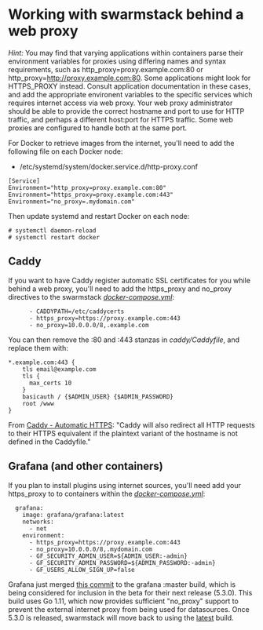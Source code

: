 # Working with swarmstack behind a web proxy

_Hint:_ You may find that varying applications within containers parse their environment variables for proxies using differing names and syntax requirements, such as http_proxy=proxy.example.com:80 or http_proxy=http://proxy.example.com:80. Some applications might look for HTTPS_PROXY instead. Consult application documentation in these cases, and add the appropriate environent variables to the specific services which requires internet access via web proxy. Your web proxy administrator should be able to provide the correct hostname and port to use for HTTP traffic, and perhaps a different host:port for HTTPS traffic. Some web proxies are configured to handle both at the same port.

For Docker to retrieve images from the internet, you'll need to add the following file on each Docker node:

* /etc/systemd/system/docker.service.d/http-proxy.conf

```
[Service]
Environment="http_proxy=proxy.example.com:80"
Environment="https_proxy=proxy.example.com:443"
Environment="no_proxy=.mydomain.com"
```

Then update systemd and restart Docker on each node:

    # systemctl daemon-reload
    # systemctl restart docker

## Caddy

If you want to have Caddy register automatic SSL certificates for you while behind a web proxy, you'll need to add the https_proxy and no_proxy directives to the swarmstack _[docker-compose.yml](https://github.com/swarmstack/swarmstack/blob/master/docker-compose.yml)_:

```
      - CADDYPATH=/etc/caddycerts
      - https_proxy=https://proxy.example.com:443
      - no_proxy=10.0.0.0/8,.example.com
```
You can then remove the :80 and :443 stanzas in _caddy/Caddyfile_, and replace them with:
```
*.example.com:443 {
    tls email@example.com
    tls {
      max_certs 10
    }
    basicauth / {$ADMIN_USER} {$ADMIN_PASSWORD}
    root /www
}
```
From [Caddy - Automatic HTTPS](https://caddyserver.com/docs/automatic-https): "Caddy will also redirect all HTTP requests to their HTTPS equivalent if the plaintext variant of the hostname is not defined in the Caddyfile."

## Grafana (and other containers)

If you plan to install plugins using internet sources, you'll need add your https_proxy to to containers within the _[docker-compose.yml](https://github.com/swarmstack/swarmstack/blob/master/docker-compose.yml)_:

```
  grafana:
    image: grafana/grafana:latest
    networks:
      - net
    environment:
      - https_proxy=https://proxy.example.com:443
      - no_proxy=10.0.0.0/8,.mydomain.com
      - GF_SECURITY_ADMIN_USER=${ADMIN_USER:-admin}
      - GF_SECURITY_ADMIN_PASSWORD=${ADMIN_PASSWORD:-admin}
      - GF_USERS_ALLOW_SIGN_UP=false
```

Grafana just merged [this commit](https://github.com/golang/net/commit/c21de06aaf072cea07f3a65d6970e5c7d8b6cd6d) to the grafana :master build, which is being considered for inclusion in the beta for their next release (5.3.0). This build uses Go 1.11, which now provides sufficient "no_proxy" support to prevent the external internet proxy from being used for datasources. Once 5.3.0 is released, swarmstack will move back to using the [latest](https://hub.docker.com/grafana/grafana) build.
